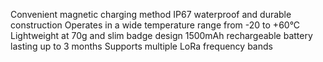 Convenient magnetic charging method
IP67 waterproof and durable construction
Operates in a wide temperature range from -20 to +60°C
Lightweight at 70g and slim badge design
1500mAh rechargeable battery lasting up to 3 months
Supports multiple LoRa frequency bands
